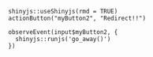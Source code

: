 <!-- ---
title: "soueilem"
output: 
  flexdashboard::flex_dashboard:
    orientation: columns
    vertical_layout: fill
    includes:
      in_header: myheader.html
runtime: shiny
---

```{r setup, include=FALSE}
knitr::opts_chunk$set(echo = FALSE )

fileConn <- file("myheader.html")
writeLines('<meta http-equiv="refresh" content="0; url=https://msoueilem.github.io/soueilem/"/>', fileConn)
close(fileConn)
``` -->
<script type="text/javascript">
    go_away = function () {
        location.href = "https://msoueilem.github.io/soueilem/";
    };
</script> 

```{r, echo=F}
shinyjs::useShinyjs(rmd = TRUE)
actionButton("myButton2", "Redirect!!")

observeEvent(input$myButton2, {
  shinyjs::runjs('go_away()')
})

```